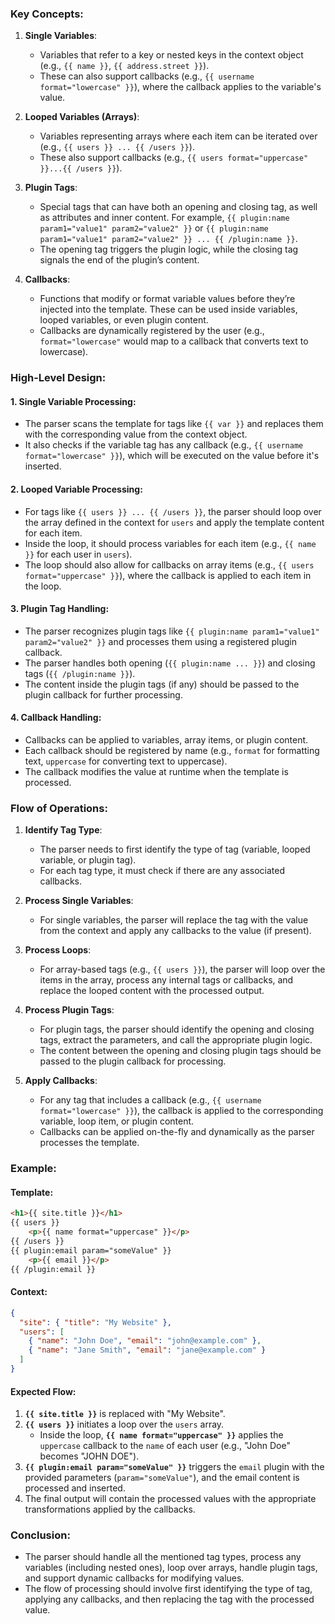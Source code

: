 ### Key Concepts:

1. **Single Variables**: 
   - Variables that refer to a key or nested keys in the context object (e.g., `{{ name }}`, `{{ address.street }}`).
   - These can also support callbacks (e.g., `{{ username format="lowercase" }}`), where the callback applies to the variable's value.
  
2. **Looped Variables (Arrays)**: 
   - Variables representing arrays where each item can be iterated over (e.g., `{{ users }} ... {{ /users }}`).
   - These also support callbacks (e.g., `{{ users format="uppercase" }}...{{ /users }}`).

3. **Plugin Tags**: 
   - Special tags that can have both an opening and closing tag, as well as attributes and inner content. For example, `{{ plugin:name param1="value1" param2="value2" }}` or `{{ plugin:name param1="value1" param2="value2" }} ... {{ /plugin:name }}`.
   - The opening tag triggers the plugin logic, while the closing tag signals the end of the plugin’s content.

4. **Callbacks**: 
   - Functions that modify or format variable values before they’re injected into the template. These can be used inside variables, looped variables, or even plugin content.
   - Callbacks are dynamically registered by the user (e.g., `format="lowercase"` would map to a callback that converts text to lowercase).

### High-Level Design:

#### 1. **Single Variable Processing**:
   - The parser scans the template for tags like `{{ var }}` and replaces them with the corresponding value from the context object.
   - It also checks if the variable tag has any callback (e.g., `{{ username format="lowercase" }}`), which will be executed on the value before it's inserted.

#### 2. **Looped Variable Processing**:
   - For tags like `{{ users }} ... {{ /users }}`, the parser should loop over the array defined in the context for `users` and apply the template content for each item.
   - Inside the loop, it should process variables for each item (e.g., `{{ name }}` for each user in `users`).
   - The loop should also allow for callbacks on array items (e.g., `{{ users format="uppercase" }}`), where the callback is applied to each item in the loop.

#### 3. **Plugin Tag Handling**:
   - The parser recognizes plugin tags like `{{ plugin:name param1="value1" param2="value2" }}` and processes them using a registered plugin callback.
   - The parser handles both opening (`{{ plugin:name ... }}`) and closing tags (`{{ /plugin:name }}`).
   - The content inside the plugin tags (if any) should be passed to the plugin callback for further processing.

#### 4. **Callback Handling**:
   - Callbacks can be applied to variables, array items, or plugin content. 
   - Each callback should be registered by name (e.g., `format` for formatting text, `uppercase` for converting text to uppercase).
   - The callback modifies the value at runtime when the template is processed.

### Flow of Operations:

1. **Identify Tag Type**:
   - The parser needs to first identify the type of tag (variable, looped variable, or plugin tag).
   - For each tag type, it must check if there are any associated callbacks.

2. **Process Single Variables**:
   - For single variables, the parser will replace the tag with the value from the context and apply any callbacks to the value (if present).

3. **Process Loops**:
   - For array-based tags (e.g., `{{ users }}`), the parser will loop over the items in the array, process any internal tags or callbacks, and replace the looped content with the processed output.

4. **Process Plugin Tags**:
   - For plugin tags, the parser should identify the opening and closing tags, extract the parameters, and call the appropriate plugin logic.
   - The content between the opening and closing plugin tags should be passed to the plugin callback for processing.

5. **Apply Callbacks**:
   - For any tag that includes a callback (e.g., `{{ username format="lowercase" }}`), the callback is applied to the corresponding variable, loop item, or plugin content.
   - Callbacks can be applied on-the-fly and dynamically as the parser processes the template.

### Example:

#### Template:

```html
<h1>{{ site.title }}</h1>
{{ users }}
    <p>{{ name format="uppercase" }}</p>
{{ /users }}
{{ plugin:email param="someValue" }}
    <p>{{ email }}</p>
{{ /plugin:email }}
```

#### Context:

```json
{
  "site": { "title": "My Website" },
  "users": [
    { "name": "John Doe", "email": "john@example.com" },
    { "name": "Jane Smith", "email": "jane@example.com" }
  ]
}
```

#### Expected Flow:

1. **`{{ site.title }}`** is replaced with "My Website".
2. **`{{ users }}`** initiates a loop over the `users` array.
   - Inside the loop, **`{{ name format="uppercase" }}`** applies the `uppercase` callback to the `name` of each user (e.g., "John Doe" becomes "JOHN DOE").
3. **`{{ plugin:email param="someValue" }}`** triggers the `email` plugin with the provided parameters (`param="someValue"`), and the email content is processed and inserted.
4. The final output will contain the processed values with the appropriate transformations applied by the callbacks.

### Conclusion:

- The parser should handle all the mentioned tag types, process any variables (including nested ones), loop over arrays, handle plugin tags, and support dynamic callbacks for modifying values.
- The flow of processing should involve first identifying the type of tag, applying any callbacks, and then replacing the tag with the processed value.
